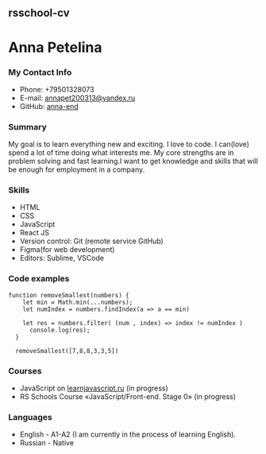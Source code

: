 ## rsschool-cv  

# Anna Petelina 

### My Contact Info 

- Phone: +79501328073
- E-mail: annapet200313@yandex.ru
- GitHub: [anna-end](https://github.com/Anna-end)

### Summary

My goal is to learn everything new and exciting. I love to code. I can(love) spend a lot of time doing what interests me. My core strengths are in problem solving and fast learning.I want to get knowledge and skills that will be enough for employment in a company. 

### Skills  

- HTML
- CSS
- JavaScript 
- React JS
- Version control: Git (remote service GitHub)
- Figma(for web development)
- Editors: Sublime, VSCode  

### Code examples

```
function removeSmallest(numbers) {
    let min = Math.min(...numbers);
    let numIndex = numbers.findIndex(a => a == min)
   
    let res = numbers.filter( (num , index) => index != numIndex )
      console.log(res);
  }

  removeSmallest([7,8,8,3,3,5])
```  

### Courses

- JavaScript on [learnjavascript.ru](https://learn.javascript.ru) (in progress)
- RS Schools Course «JavaScript/Front-end. Stage 0» (in progress)

### Languages  

- English - A1-A2 (I am currently in the process of learning English).
- Russian - Native